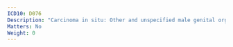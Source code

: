 ```yaml
---
ICD10: D076
Description: "Carcinoma in situ: Other and unspecified male genital organs"
Matters: No
Weight: 0
---
```


